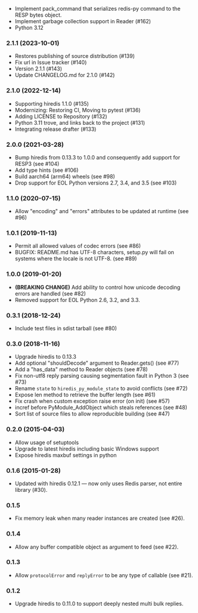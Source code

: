 * Implement pack_command that serializes redis-py command to the RESP bytes object.
* Implement garbage collection support in Reader (#162)
* Python 3.12

### 2.1.1 (2023-10-01)

* Restores publishing of source distribution (#139)
* Fix url in Issue tracker (#140)
* Version 2.1.1 (#143)
* Update CHANGELOG.md for 2.1.0 (#142)

### 2.1.0 (2022-12-14)

* Supporting hiredis 1.1.0 (#135)
* Modernizing: Restoring CI, Moving to pytest (#136)
* Adding LICENSE to Repository (#132)
* Python 3.11 trove, and links back to the project (#131)
* Integrating release drafter (#133)

### 2.0.0 (2021-03-28)

* Bump hiredis from 0.13.3 to 1.0.0 and consequently add support for RESP3 (see #104)
* Add type hints (see #106)
* Build aarch64 (arm64) wheels (see #98)
* Drop support for EOL Python versions 2.7, 3.4, and 3.5 (see #103)

### 1.1.0 (2020-07-15)

* Allow "encoding" and "errors" attributes to be updated at runtime (see #96)

### 1.0.1 (2019-11-13)

* Permit all allowed values of codec errors (see #86)
* BUGFIX: README.md has UTF-8 characters, setup.py will fail on systems
          where the locale is not UTF-8. (see #89)

### 1.0.0 (2019-01-20)

* **(BREAKING CHANGE)** Add ability to control how unicode decoding errors are handled (see #82)
* Removed support for EOL Python 2.6, 3.2, and 3.3.

### 0.3.1 (2018-12-24)

* Include test files in sdist tarball (see #80)

### 0.3.0 (2018-11-16)

* Upgrade hiredis to 0.13.3
* Add optional "shouldDecode" argument to Reader.gets() (see #77)
* Add a "has_data" method to Reader objects (see #78)
* Fix non-utf8 reply parsing causing segmentation fault in Python 3 (see #73)
* Rename `state` to `hiredis_py_module_state` to avoid conflicts (see #72)
* Expose len method to retrieve the buffer length (see #61)
* Fix crash when custom exception raise error (on init) (see #57)
* incref before PyModule_AddObject which steals references (see #48)
* Sort list of source files to allow reproducible building (see #47)

### 0.2.0 (2015-04-03)

* Allow usage of setuptools
* Upgrade to latest hiredis including basic Windows support
* Expose hiredis maxbuf settings in python

### 0.1.6 (2015-01-28)

* Updated with hiredis 0.12.1 — now only uses Redis parser, not entire library (#30).

### 0.1.5

* Fix memory leak when many reader instances are created (see #26).

### 0.1.4

* Allow any buffer compatible object as argument to feed (see #22).

### 0.1.3

* Allow `protocolError` and `replyError` to be any type of callable (see #21).

### 0.1.2

* Upgrade hiredis to 0.11.0 to support deeply nested multi bulk replies.
